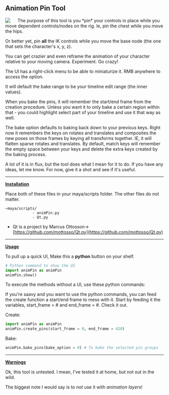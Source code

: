 ## Animation Pin Tool

<img align="left" style="float: left; padding-right: 20px" src="https://i.imgur.com/CBqXf93.png">
The purpose of this tool is you *pin* your controls in place while you move dependent controls/nodes on the rig.
Ie, pin the chest while you move the hips. 

Or better yet, pin **all** the IK controls while you move the base node (the one that sets the character's x, y, z). 

You can get crazier and even reframe the animation of your character relative to your moving camera. Experiment. Go crazy!

The UI has a right-click menu to be able to miniaturize it. RMB anywhere to access the option.


It will default the bake range to be your timeline edit range (the inner values). 

When you bake the pins, it will remember the start/end frame from the creation procedure. Unless you want it to only bake a certain region within that - you could highlight select part of your timeline and use it that way as well.

The bake option defaults to baking back down to your previous keys. Right now it remembers the keys on rotates and translates and composites the new poses on those frames by keying all transforms together. IE, it will flatten sparse rotates and translates. By default, match keys will remember the empty space between your keys and delete the extra keys created by the baking process.

A lot of it is in flux, but the tool does what I mean for it to do. If you have any ideas, let me know. For now, give it a shot and see if it's useful.



---
**[Installation](#installation)**

Place both of these files in your maya/scripts folder. 
The other files do not matter.

```
~maya/scripts/
            - animPin.py
            - Qt.py
```

- Qt is a project by Marcus Ottosson-> [https://github.com/mottosso/Qt.py](https://github.com/mottosso/Qt.py)

---

**[Usage](#usage)**

To pull up a quick UI, Make this a <b>python</b> button on your shelf. 

```python
# Python command to show the UI
import animPin as animPin
animPin.show()
```

To execute the methods without a UI, use these python commands:

If you're saavy and you want to use the python commands, you can feed the create function a start/end frame to mess with it. Start by feeding it the variables, start_frame = # and end_frame = #. Check it out.

Create:
```python
import animPin as animPin
animPin.create_pins(start_frame = 0, end_frame = 420)
```

Bake:
```python
animPin.bake_pins(bake_option = 0) # To bake the selected pin groups
```

---

**[Warnings](#warnings)**

Ok, this tool is untested. I mean, I've tested it at home, but not out 
in the wild.

The biggest note I would say is to *not* use it with _animation layers_!
